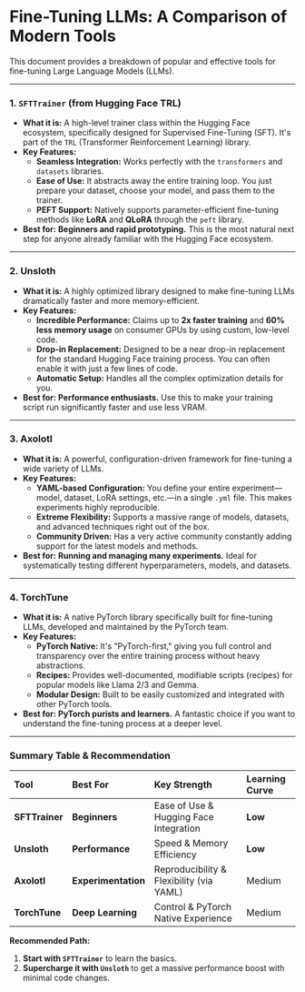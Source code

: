 # Fine-Tuning LLMs: A Comparison of Modern Tools

This document provides a breakdown of popular and effective tools for fine-tuning Large Language Models (LLMs).

---

### 1. `SFTTrainer` (from Hugging Face TRL)

*   **What it is:** A high-level trainer class within the Hugging Face ecosystem, specifically designed for Supervised Fine-Tuning (SFT). It's part of the `TRL` (Transformer Reinforcement Learning) library.
*   **Key Features:**
    *   **Seamless Integration:** Works perfectly with the `transformers` and `datasets` libraries.
    *   **Ease of Use:** It abstracts away the entire training loop. You just prepare your dataset, choose your model, and pass them to the trainer.
    *   **PEFT Support:** Natively supports parameter-efficient fine-tuning methods like **LoRA** and **QLoRA** through the `peft` library.
*   **Best for:** **Beginners and rapid prototyping.** This is the most natural next step for anyone already familiar with the Hugging Face ecosystem.

---

### 2. Unsloth

*   **What it is:** A highly optimized library designed to make fine-tuning LLMs dramatically faster and more memory-efficient.
*   **Key Features:**
    *   **Incredible Performance:** Claims up to **2x faster training** and **60% less memory usage** on consumer GPUs by using custom, low-level code.
    *   **Drop-in Replacement:** Designed to be a near drop-in replacement for the standard Hugging Face training process. You can often enable it with just a few lines of code.
    *   **Automatic Setup:** Handles all the complex optimization details for you.
*   **Best for:** **Performance enthusiasts.** Use this to make your training script run significantly faster and use less VRAM.

---

### 3. Axolotl

*   **What it is:** A powerful, configuration-driven framework for fine-tuning a wide variety of LLMs.
*   **Key Features:**
    *   **YAML-based Configuration:** You define your entire experiment—model, dataset, LoRA settings, etc.—in a single `.yml` file. This makes experiments highly reproducible.
    *   **Extreme Flexibility:** Supports a massive range of models, datasets, and advanced techniques right out of the box.
    *   **Community Driven:** Has a very active community constantly adding support for the latest models and methods.
*   **Best for:** **Running and managing many experiments.** Ideal for systematically testing different hyperparameters, models, and datasets.

---

### 4. TorchTune

*   **What it is:** A native PyTorch library specifically built for fine-tuning LLMs, developed and maintained by the PyTorch team.
*   **Key Features:**
    *   **PyTorch Native:** It's "PyTorch-first," giving you full control and transparency over the entire training process without heavy abstractions.
    *   **Recipes:** Provides well-documented, modifiable scripts (recipes) for popular models like Llama 2/3 and Gemma.
    *   **Modular Design:** Built to be easily customized and integrated with other PyTorch tools.
*   **Best for:** **PyTorch purists and learners.** A fantastic choice if you want to understand the fine-tuning process at a deeper level.

---

### Summary Table & Recommendation

| Tool         | Best For          | Key Strength                          | Learning Curve |
| :----------- | :---------------- | :------------------------------------ | :------------- |
| **SFTTrainer** | **Beginners**       | Ease of Use & Hugging Face Integration | **Low**          |
| **Unsloth**    | **Performance**     | Speed & Memory Efficiency             | **Low**          |
| **Axolotl**    | **Experimentation** | Reproducibility & Flexibility (via YAML) | Medium         |
| **TorchTune**  | **Deep Learning**   | Control & PyTorch Native Experience   | Medium         |

**Recommended Path:**

1.  **Start with `SFTTrainer`** to learn the basics.
2.  **Supercharge it with `Unsloth`** to get a massive performance boost with minimal code changes.
